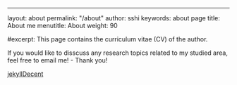 ---
layout:    about
permalink: "/about"
author:    sshi
keywords:  about page
title:     About me
menutitle: About
weight:    90

#excerpt:   This page contains the curriculum vitae (CV) of the author.

<script async defer src="https://buttons.github.io/buttons.js"></script>

If you would like to disscuss any research topics related to my studied area, feel free to email me! - Thank you!

<p class="github-button-container">
<a class="github-button" href="https://github.com/jwillmer/jekyllDecent" data-size="large" data-show-count="true" aria-label="Star jwillmer/jekyllDecent on GitHub">jekyllDecent</a>
</p>